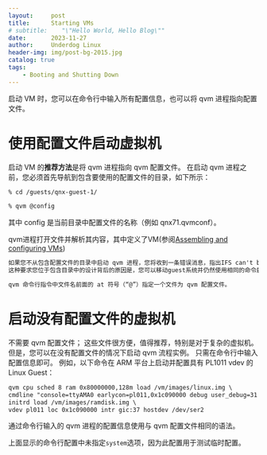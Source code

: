 ```yaml
---
layout:     post
title:      Starting VMs
# subtitle:    "\"Hello World, Hello Blog\""
date:       2023-11-27
author:     Underdog Linux
header-img: img/post-bg-2015.jpg
catalog: true
tags:
    - Booting and Shutting Down
---
```


启动 VM 时，您可以在命令行中输入所有配置信息，也可以将 qvm 进程指向配置文件。

# 使用配置文件启动虚拟机
启动 VM 的**推荐方法**是将 qvm 进程指向 qvm 配置文件。 
在启动 qvm 进程之前，您必须首先导航到包含要使用的配置文件的目录，如下所示：

```markdown
% cd /guests/qnx-guest-1/

% qvm @config
```
其中 config 是当前目录中配置文件的名称（例如 qnx71.qvmconf）。

qvm进程打开文件并解析其内容，其中定义了VM(参阅[Assembling and configuring VMs](https://www.qnx.com/developers/docs/7.1/com.qnx.doc.hypervisor.user/topic/config/qvm.html))

```markdown
如果您不从包含配置文件的目录中启动 qvm 进程，您将收到一条错误消息，指出IFS can't be found。 
这种要求您位于包含目录中的设计背后的原因是，您可以移动guest系统并仍然使用相同的命令启动它，并在 *.qvmconf 文件中使用相对路径进行加载，这减少了对此的维护 文件。

qvm 命令行指令中文件名前面的 at 符号（“@”）指定一个文件为 qvm 配置文件。
```

# 启动没有配置文件的虚拟机
不需要 qvm 配置文件； 这些文件很方便，值得推荐，特别是对于复杂的虚拟机。 
但是，您可以在没有配置文件的情况下启动 qvm 流程实例。 只需在命令行中输入配置信息即可。 
例如，以下命令在 ARM 平台上启动并配置具有 PL1011 vdev 的 Linux Guest：

```markdown
qvm cpu sched 8 ram 0x80000000,128m load /vm/images/linux.img \
cmdline "console=ttyAMA0 earlycon=pl011,0x1c090000 debug user_debug=31 loglevel=9" \
initrd load /vm/images/ramdisk.img \
vdev pl011 loc 0x1c090000 intr gic:37 hostdev /dev/ser2
```
通过命令行输入的 qvm 进程的配置信息使用与 qvm 配置文件相同的语法。

上面显示的命令行配置中未指定`system`选项，因为此配置用于测试临时配置。
